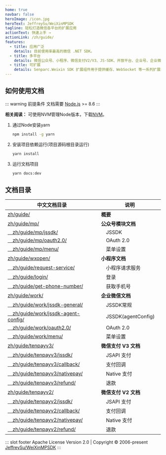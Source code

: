 ```yaml
---
home: true
navbar: false
heroImage: /icon.jpg
heroText: JeffreySu/WeiXinMPSDK
tagline: 轻松打造微信各平台的扩展应用
actionText: 快速上手 →
actionLink: /zh/guide/
features:
  - title: 应用广泛
    details: 目前使用率最高的微信 .NET SDK。
  - title: 多平台
    details: 微信公众号、小程序、微信支付V2/V3、JS-SDK、开放平台、企业号、企业微信……
  - title: 可扩展
    details: Senparc.Weixin SDK 扩展组件用于提供缓存、WebSocket 等一系列扩展模块。
---
```


## 如何使用文档

::: warning 前提条件
文档需要 [Node.js](https://nodejs.org/en/) >= 8.6
:::

**相关阅读：** 可使用NVM管理Node版本，下载[NVM](https://github.com/coreybutler/nvm-windows/releases)。

1. 通过Node安装yarn

   ``` bash
   npm install -g yarn
   ```

2. 安装项目依赖运行(项目源码根目录运行)

   ``` bash
   yarn install
   ```

3. 运行文档项目

   ``` bash
   yarn docs:dev
   ```

<style>
table{
    display: table;
    min-width: 100%;
}
table th:first-of-type {
    width: 60%;
}
table th:nth-of-type(2) {
    width: 40%;
}
</style>

## 文档目录

| 中文文档目录                                                                     | 说明                     |
| ------------------------------------------------------------------------------- | ------------------------ |
| [zh/guide/](zh/guide/)                                                          | **概要**                 |
| [zh/guide/mp/](zh/guide/mp/install.html)                                        | **公众号模块文档**       |
| [&emsp;zh/guide/mp/jssdk/](zh/guide/mp/jssdk.html)                              | &emsp;JSSDK              |
| [&emsp;zh/guide/mp/oauth2.0/](zh/guide/mp/oauth2.0.html)                        | &emsp;OAuth 2.0          |
| [&emsp;zh/guide/mp/menu/](zh/guide/mp/menu.html)                                | &emsp;菜单设置            |
| [zh/guide/wxopen/](zh/guide/wxopen/install.html)                                | **小程序文档**           |
| [&emsp;zh/guide/request-service/](zh/guide/wxopen/request-service.html)         | &emsp;小程序请求服务      |
| [&emsp;zh/guide/login/](zh/guide/wxopen/login.html)                             | &emsp;登录               |
| [&emsp;zh/guide/get-phone-number/](zh/guide/wxopen/get-phone-number.html)       | &emsp;获取手机号          |
| [zh/guide/work/](zh/guide/work/install.html)                                    | **企业微信文档**         |
| [&emsp;zh/guide/work/jssdk-general/](zh/guide/work/jssdk-general.html)          | &emsp;JSSDK常规          |
| [&emsp;zh/guide/work/jssdk-agent-config/](zh/guide/work/jssdk-agent-config.html)| &emsp;JSSDK(agentConfig) |
| [&emsp;zh/guide/work/oauth2.0/](zh/guide/work/oauth2.0.html)                    | &emsp;OAuth 2.0          |
| [&emsp;zh/guide/work/menu/](zh/guide/work/menu.html)                            | &emsp;菜单设置           |
| [zh/guide/tenpayv3/](zh/guide/tenpayv3/install.html)                            | **微信支付 V3 文档**     |
| [&emsp;zh/guide/tenpayv3/jssdk/](zh/guide/tenpayv3/jssdk.html)                  | &emsp;JSAPI 支付         |
| [&emsp;zh/guide/tenpayv3/callback/](zh/guide/tenpayv3/callback.html)            | &emsp;支付回调           |
| [&emsp;zh/guide/tenpayv3/nativepay/](zh/guide/tenpayv3/nativepay.html)          | &emsp;Native 支付        |
| [&emsp;zh/guide/tenpayv3/refund/](zh/guide/tenpayv3/refund.html)                | &emsp;退款               |
| [zh/guide/tenpayv2/](zh/guide/tenpayv2/install.html)                            | **微信支付 V2 文档**      |
| [&emsp;zh/guide/tenpayv2/jssdk/](zh/guide/tenpayv2/jssdk.html)                  | &emsp;JSAPI 支付          |
| [&emsp;zh/guide/tenpayv2/callback/](zh/guide/tenpayv2/callback.html)            | &emsp;支付回调            |
| [&emsp;zh/guide/tenpayv2/nativepay/](zh/guide/tenpayv2/nativepay.html)          | &emsp;Native 支付         |
| [&emsp;zh/guide/tenpayv2/refund/](zh/guide/tenpayv2/refund.html)                | &emsp;退款                |

::: slot footer
Apache License Version 2.0 | Copyright © 2006-present [JeffreySu/WeiXinMPSDK](https://github.com/JeffreySu/WeiXinMPSDK)
:::
